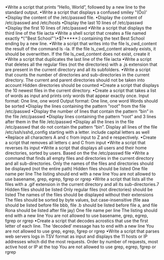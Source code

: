 •Write a script that prints “Hello, World”, followed by a new line to the standard output.
•Write a script that displays a confused smiley "(Ôo)'
•Display the content of the /etc/passwd file.
•Display the content of /etc/passwd and /etc/hosts
•Display the last 10 lines of /etc/passwd
•Display the first 10 lines of /etc/passwd
•Write a script that displays the third line of the file iacta
•Write a shell script that creates a file named exactly \*\\'"Best School"\'\\*$\?\*\*\*\*\*:) containing the text Best School ending by a new line.
•Write a script that writes into the file ls_cwd_content the result of the command ls -la. If the file ls_cwd_content already exists, it should be overwritten. If the file ls_cwd_content does not exist, create it
•Write a script that duplicates the last line of the file iacta
•Write a script that deletes all the regular files (not the directories) with a .js extension that are present in the current directory and all its subfolders.
•Write a script that counts the number of directories and sub-directories in the current directory.
The current and parent directories should not be taken into account
Hidden directories should be counted
•Create a script that displays the 10 newest files in the current directory.
•Create a script that takes a list of words as input and prints only words that appear exactly once.
Input format: One line, one word
Output format: One line, one word
Words should be sorted
•Display the lines containing the pattern "root" from the file /etc/passwd
•Display the number of lines that contain the pattern “bin” in the file /etc/passwd
•Display lines containing the pattern “root” and 3 lines after them in the file /etc/passwd
•Display all the lines in the file /etc/passwd that do not contain the pattern “bin”.
Display all lines of the file /etc/ssh/sshd_config starting with a letter. include capital letters as well
•Replace all characters A and c from input to Z and e respectively.
•Create a script that removes all letters c and C from input
•Write a script that reverses its input
•Write a script that displays all users and their home directories, sorted by users.
Based on the the /etc/passwd file
•Write a command that finds all empty files and directories in the current directory and all sub-directories.
Only the names of the files and directories should be displayed (not the entire path)
Hidden files should be listed
One file name per line
The listing should end with a new line
You are not allowed to use basename, grep, egrep, fgrep or rgrep
•Write a script that lists all the files with a .gif extension in the current directory and all its sub-directories.7
Hidden files should be listed
Only regular files (not directories) should be listed
The names of the files should be displayed without their extensions
The files should be sorted by byte values, but case-insensitive (file aaa should be listed before file bbb, file .b should be listed before file a, and file Rona should be listed after file jay)
One file name per line
The listing should end with a new line
You are not allowed to use basename, grep, egrep, fgrep or rgrep
•Create a script that decodes acrostics that use the first letter of each line.
The ‘decoded’ message has to end with a new line
You are not allowed to use grep, egrep, fgrep or rgrep
•Write a script that parses web servers logs in TSV format as input and displays the 11 hosts or IP addresses which did the most requests.
Order by number of requests, most active host or IP at the top
You are not allowed to use grep, egrep, fgrep or rgrep
